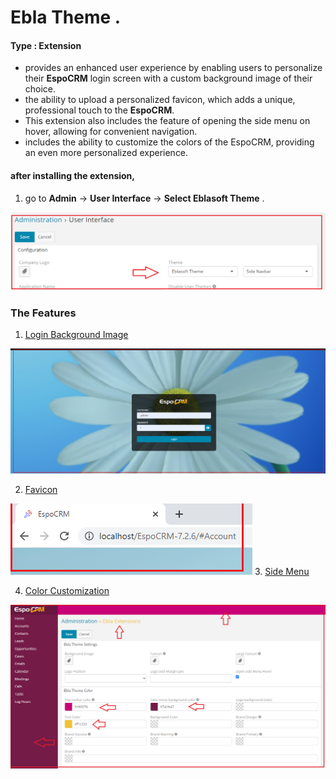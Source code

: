 # Ebla Theme .

#### Type : Extension

[//]: # (#### Demo : [Demo]&#40;https://demo.eblasoft.com.tr/#Task/create&#41;)

* provides an enhanced user experience by enabling users to personalize their **EspoCRM** login screen with a
  custom background image of their choice.
* the ability to upload a personalized favicon, which adds a unique, professional touch to the
  **EspoCRM**.
* This extension also includes the feature of opening the side menu on hover, allowing for convenient navigation.
* includes the ability to customize the colors of the EspoCRM, providing an even more personalized experience.

[//]: # (<iframe width="650" height="315" src="https://www.youtube.com/embed/ID" frameborder="0" allow="accelerometer; autoplay; clipboard-write; encrypted-media; gyroscope; picture-in-picture" allowfullscreen></iframe>)

#### after installing the extension,

1. go to **Admin** -> **User Interface** -> **Select Eblasoft Theme** .

![Ebla Theme](../../_static/images/extensions/ebla-theme/setting-up/ebla-theme.png)

### The Features

1. [Login Background Image](login-background-image/login-background-image.md)

![Login Background Image](../../_static/images/extensions/ebla-theme/background-image/background-res.png)

2. [Favicon](favicon/favicon.md)

![Favicon](../../_static/images/extensions/ebla-theme/favicon/favicon-res.png)
3. [Side Menu](side-menu/side-menu.md)

4. [Color Customization](color-customization/color-customization.md)

![Color Customization](../../_static/images/extensions/ebla-theme/color-customization/color-customization-res.png)